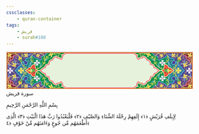 ```yaml
---
cssclasses:
    - quran-container
tags:
    - قريش
    - surah#106
---
```

<div class="quran-container">
<span class="second-border"></span>
<span class="border"></span>
<div class="head-container">
<img src="https://raw.githubusercontent.com/LORDyyyyy/obsidian-the_quran_vault/main/The%20Quran%20Vault/src/webview/surah_head.png" height=100>
<div class="surah-name">
<span class="surah-name-fnt">سورة قريش</span>
</div>
</div>
<div class="quran-content">
<div class="name-of-god"> <p> بِسْمِ اللَّهِ الرَّحْمَنِ الرَّحِيمِ </p></div>
<p>
<span class="sign" id="f1">لِإِيلَفِ قُرَيْشٍ <span>﴿</span>١<span>﴾</span></span>
<span class="sign" id="f2">إِلَفِهِمْ رِحْلَةَ الشِّتَاءِ وَالصَّيْفِ <span>﴿</span>٢<span>﴾</span></span>
<span class="sign" id="f3">فَلْيَعْبُدُوا رَبَّ هَذَا الْبَيْتِ <span>﴿</span>٣<span>﴾</span></span>
<span class="sign" id="f4">الَّذِى أَطْعَمَهُم مِّن جُوعٍ وَءَامَنَهُم مِّنْ خَوْفٍ <span>﴿</span>٤<span>﴾</span></span>

</p>
</div>
<span class="border" style="margin-top:25px;"></span>
<span class="second-border-bottom"></span>
</div>
